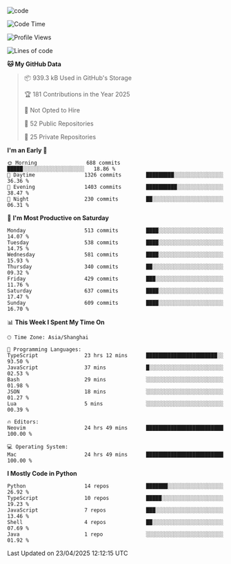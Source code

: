 
<!--
**liuyaanng/liuyaanng** is a ✨ _special_ ✨ repository because its `README.md` (this file) appears on your GitHub profile.

Here are some ideas to get you started:

- 🔭 I’m currently working on ...
- 🌱 I’m currently learning ...
- 👯 I’m looking to collaborate on ...
- 🤔 I’m looking for help with ...
- 💬 Ask me about ...
- 📫 How to reach me: ...
- 😄 Pronouns: ...
- ⚡ Fun fact: ...
-->


![code](https://cdn.jsdelivr.net/gh/liuyaanng/liuyaanng@1.0/code.gif) 

<!--START_SECTION:waka-->
![Code Time](http://img.shields.io/badge/Code%20Time-1%2C385%20hrs%2056%20mins-blue)

![Profile Views](http://img.shields.io/badge/Profile%20Views-0-blue)

![Lines of code](https://img.shields.io/badge/From%20Hello%20World%20I%27ve%20Written-21.0%20million%20lines%20of%20code-blue)

**🐱 My GitHub Data** 

> 📦 939.3 kB Used in GitHub's Storage 
 > 
> 🏆 181 Contributions in the Year 2025
 > 
> 🚫 Not Opted to Hire
 > 
> 📜 52 Public Repositories 
 > 
> 🔑 25 Private Repositories 
 > 
**I'm an Early 🐤** 

```text
🌞 Morning                688 commits         █████░░░░░░░░░░░░░░░░░░░░   18.86 % 
🌆 Daytime                1326 commits        █████████░░░░░░░░░░░░░░░░   36.36 % 
🌃 Evening                1403 commits        ██████████░░░░░░░░░░░░░░░   38.47 % 
🌙 Night                  230 commits         ██░░░░░░░░░░░░░░░░░░░░░░░   06.31 % 
```
📅 **I'm Most Productive on Saturday** 

```text
Monday                   513 commits         ████░░░░░░░░░░░░░░░░░░░░░   14.07 % 
Tuesday                  538 commits         ████░░░░░░░░░░░░░░░░░░░░░   14.75 % 
Wednesday                581 commits         ████░░░░░░░░░░░░░░░░░░░░░   15.93 % 
Thursday                 340 commits         ██░░░░░░░░░░░░░░░░░░░░░░░   09.32 % 
Friday                   429 commits         ███░░░░░░░░░░░░░░░░░░░░░░   11.76 % 
Saturday                 637 commits         ████░░░░░░░░░░░░░░░░░░░░░   17.47 % 
Sunday                   609 commits         ████░░░░░░░░░░░░░░░░░░░░░   16.70 % 
```


📊 **This Week I Spent My Time On** 

```text
🕑︎ Time Zone: Asia/Shanghai

💬 Programming Languages: 
TypeScript               23 hrs 12 mins      ███████████████████████░░   93.50 % 
JavaScript               37 mins             █░░░░░░░░░░░░░░░░░░░░░░░░   02.53 % 
Bash                     29 mins             ░░░░░░░░░░░░░░░░░░░░░░░░░   01.98 % 
JSON                     18 mins             ░░░░░░░░░░░░░░░░░░░░░░░░░   01.27 % 
Lua                      5 mins              ░░░░░░░░░░░░░░░░░░░░░░░░░   00.39 % 

🔥 Editors: 
Neovim                   24 hrs 49 mins      █████████████████████████   100.00 % 

💻 Operating System: 
Mac                      24 hrs 49 mins      █████████████████████████   100.00 % 
```

**I Mostly Code in Python** 

```text
Python                   14 repos            ███████░░░░░░░░░░░░░░░░░░   26.92 % 
TypeScript               10 repos            █████░░░░░░░░░░░░░░░░░░░░   19.23 % 
JavaScript               7 repos             ███░░░░░░░░░░░░░░░░░░░░░░   13.46 % 
Shell                    4 repos             ██░░░░░░░░░░░░░░░░░░░░░░░   07.69 % 
Java                     1 repo              ░░░░░░░░░░░░░░░░░░░░░░░░░   01.92 % 
```




 Last Updated on 23/04/2025 12:12:15 UTC
<!--END_SECTION:waka-->
